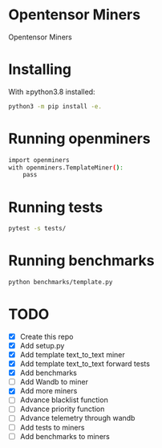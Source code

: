 # Opentensor Miners
Opentensor Miners

# Installing
With ≥python3.8 installed:
```bash
python3 -m pip install -e.
```

# Running openminers
```bash
import openminers
with openminers.TemplateMiner():
    pass
```

# Running tests
```bash
pytest -s tests/
```

# Running benchmarks
```bash
python benchmarks/template.py
```

# TODO
- [x] Create this repo
- [x] Add setup.py
- [x] Add template text_to_text miner
- [x] Add template text_to_text forward tests 
- [x] Add benchmarks
- [ ] Add Wandb to miner
- [x] Add more miners
- [ ] Advance blacklist function
- [ ] Advance priority function
- [ ] Advance telemetry through wandb
- [ ] Add tests to miners
- [ ] Add benchmarks to miners
